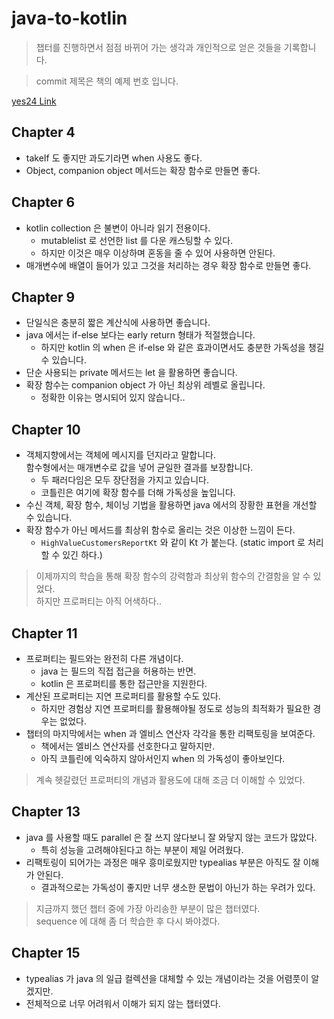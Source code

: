 # java-to-kotlin

> 챕터를 진행하면서 점점 바뀌어 가는 생각과 개인적으로 얻은 것들을 기록합니다.

> commit 제목은 책의 예제 번호 입니다.

[yes24 Link](http://www.yes24.com/Product/Goods/115221699)

## Chapter 4

- takeIf 도 좋지만 과도기라면 when 사용도 좋다.
- Object, companion object 메서드는 확장 함수로 만들면 좋다.

## Chapter 6

- kotlin collection 은 불변이 아니라 읽기 전용이다.
    - mutablelist 로 선언한 list 를 다운 캐스팅할 수 있다.
    - 하지만 이것은 매우 이상하며 혼동을 줄 수 있어 사용하면 안된다.
- 매개변수에 배열이 들어가 있고 그것을 처리하는 경우 확장 함수로 만들면 좋다.

## Chapter 9

- 단일식은 충분히 짧은 계산식에 사용하면 좋습니다.
- java 에서는 if-else 보다는 early return 형태가 적절했습니다.
    - 하지만 kotlin 의 when 은 if-else 와 같은 효과이면서도 충분한 가독성을 챙길 수 있습니다.
- 단순 사용되는 private 메서드는 let 을 활용하면 좋습니다.
- 확장 함수는 companion object 가 아닌 최상위 레벨로 올립니다.
    - 정확한 이유는 명시되어 있지 않습니다..

## Chapter 10

- 객체지향에서는 객체에 메시지를 던지라고 말합니다.  
  함수형에서는 매개변수로 값을 넣어 균일한 결과를 보장합니다.
    - 두 패러다임은 모두 장단점을 가지고 있습니다.
    - 코틀린은 여기에 확장 함수를 더해 가독성을 높입니다.
- 수신 객체, 확장 함수, 체이닝 기법을 활용하면 java 에서의 장황한 표현을 개선할 수 있습니다.
- 확장 함수가 아닌 메서드를 최상위 함수로 올리는 것은 이상한 느낌이 든다.
    - `HighValueCustomersReportKt` 와 같이 Kt 가 붙는다. (static import 로 처리 할 수 있긴 하다.)

> 이제까지의 학습을 통해 확장 함수의 강력함과 최상위 함수의 간결함을 알 수 있었다.  
> 하지만 프로퍼티는 아직 어색하다..

## Chapter 11

- 프로퍼티는 필드와는 완전히 다른 개념이다.
    - java 는 필드의 직접 접근을 허용하는 반면.
    - kotlin 은 프로퍼티를 통한 접근만을 지원한다.
- 계산된 프로퍼티는 지연 프로퍼티를 활용할 수도 있다.
    - 하지만 경험상 지연 프로퍼티를 활용해야될 정도로 성능의 최적화가 필요한 경우는 없었다.
- 챕터의 마지막에서는 when 과 엘비스 연산자 각각을 통한 리팩토링을 보여준다.
    - 책에서는 엘비스 연산자를 선호한다고 말하지만.
    - 아직 코틀린에 익숙하지 않아서인지 when 의 가독성이 좋아보인다.

> 계속 헷갈렸던 프로퍼티의 개념과 활용도에 대해 조금 더 이해할 수 있었다.

## Chapter 13

- java 를 사용할 때도 parallel 은 잘 쓰지 않다보니 잘 와닿지 않는 코드가 많았다.
    - 특히 성능을 고려해야된다고 하는 부분이 제일 어려웠다.
- 리팩토링이 되어가는 과정은 매우 흥미로웠지만 typealias 부분은 아직도 잘 이해가 안된다.
    - 결과적으로는 가독성이 좋지만 너무 생소한 문법이 아닌가 하는 우려가 있다.

> 지금까지 했던 챕터 중에 가장 아리송한 부분이 많은 챕터였다.  
> sequence 에 대해 좀 더 학습한 후 다시 봐야겠다.

## Chapter 15

- typealias 가 java 의 일급 컬렉션을 대체할 수 있는 개념이라는 것을 어렴풋이 알겠지만.
- 전체적으로 너무 어려워서 이해가 되지 않는 챕터였다.
